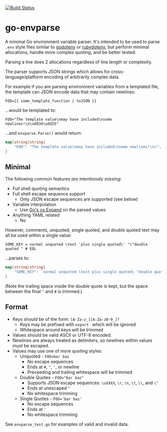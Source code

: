 [![Build Status](https://travis-ci.org/schmichael/go-envparse.svg?branch=master)](https://travis-ci.org/schmichael/go-envparse)

# go-envparse

A minimal Go environment variable parser. It's intended to be used to parse
`.env` style files similar to [godotenv](https://github.com/joho/godotenv) or
[rubydotenv](https://github.com/bkeepers/dotenv), but perform minimal
allocations, handle more complex quoting, and be better tested.

Parsing a line does 2 allocations regardless of line length or complexity.

The parser supports JSON strings which allows for cross-language/platform
encoding of arbitrarily complex data.

For example if you are parsing environment variables from a templated file, the
template can JSON encode data that may contain newlines:

```
FOO={{ some_template_function | toJSON }}
```

...would be templated to:

```
FOO="The template value\nmay have included\nsome newlines!\n\ud83d\udd25"
```

...and `envparse.Parse()` would return:

```go
map[string]string{
	"FOO": "The template value\nmay have included\nsome newlines!\n🔥",
}
```

## Minimal

The following common features *are intentionaly missing*:

* Full shell quoting semantics
* Full shell escape sequence support
  * Only JSON escape sequences are supported (see below)
* Variable interpolation
  * Use [Go's os.Expand](https://golang.org/pkg/os/#Expand) on the parsed
    values
* Anything YAML related
  * No

However, comments, unquoted, single quoted, and double quoted text may all be
used within a single value:

```
SOME_KEY = normal unquoted \text 'plus single quoted\' "\"double quoted " # EOL
```

...parses to:

```go
map[string]string{
	"SOME_KEY": `normal unquoted \text plus single quoted\ "double quoted `
}
```

(Note the trailing space inside the double quote is kept, but the space between
the final `"` and `#` is trimmed.)

## Format

* Keys should be of the form: `[A-Za-z_][A-Za-z0-9_]?`
  * Keys may be prefixed with `export ` which will be ignored
  * Whitespace around keys will be trimmed
* Values should be valid ASCII or UTF-8 encoded.
* Newlines are always treated as delimiters, so newlines within values *must*
  be escaped.
* Values may use one of more quoting styles:
  * Unquoted - `FOO=bar baz`
    * No escape sequences
    * Ends at `#`, `"`, `'`, or newline
    * Preceeding and trailing whitespace will be trimmed
  * Double Quotes - `FOO="bar baz"`
    * Supports JSON escape sequences: `\uXXXX`, `\r`, `\n`, `\t`, `\\`, and
      `\"`
    * Ends at unescaped `"`
    * No whitespace trimming
  * Single Quotes - `FOO='bar baz'`
    * No escape sequences
    * Ends at `'`
    * No whitespace trimming

See `envparse_test.go` for examples of valid and invalid data.
